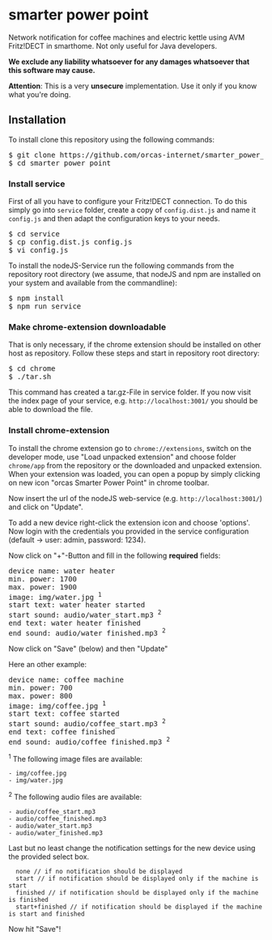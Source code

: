 # smarter power point
Network notification for coffee machines and electric kettle using AVM Fritz!DECT in smarthome. Not only useful for Java
developers.

**We exclude any liability whatsoever for any damages whatsoever that this software may cause.**

**Attention**: This is a very **unsecure** implementation. Use it only if you know what you're doing.

## Installation
To install clone this repository using the following commands:
<pre>
$ git clone https://github.com/orcas-internet/smarter_power_point.git
$ cd smarter_power_point
</pre>      
  
### Install service
First of all you have to configure your Fritz!DECT connection. To do this simply go into <code>service</code> folder,
create a copy of <code>config.dist.js</code> and name it <code>config.js</code> and then adapt the configuration keys to
your needs.
<pre>
$ cd service
$ cp config.dist.js config.js
$ vi config.js
</pre>

To install the nodeJS-Service run the following commands from the repository root directory (we assume, that nodeJS and 
npm are installed on your system and available from the commandline):
<pre>
$ npm install
$ npm run service
</pre>

### Make chrome-extension downloadable
That is only necessary, if the chrome extension should be installed on other host as repository. Follow these steps and
start in repository root directory:
<pre>
$ cd chrome
$ ./tar.sh
</pre>

This command has created a tar.gz-File in service folder. If you now visit the index page of your service, 
e.g. <code>http://localhost:3001/</code> you should be able to download the file.

### Install chrome-extension
To install the chrome extension go to <code>chrome://extensions</code>, switch on the developer mode, use &quot;Load 
unpacked extension&quot; and choose folder <code>chrome/app</code> from the repository or the downloaded and unpacked 
extension. When your extension was loaded, you can open a popup by simply clicking on new icon &quot;orcas Smarter Power 
Point&quot; in chrome toolbar.

Now insert the url of the nodeJS web-service (e.g. <code>http://localhost:3001/</code>) and click on &quot;Update&quot;.

To add a new device right-click the extension icon and choose 'options'. Now login with the credentials you provided in
the service configuration (default -> user: admin, password: 1234).

Now click on &quot;+&quot;-Button and fill in the following **required** fields:
<pre>
device name: water heater
min. power: 1700
max. power: 1900
image: img/water.jpg <sup>1</sup>
start text: water heater started
start sound: audio/water_start.mp3 <sup>2</sup>
end text: water heater finished
end sound: audio/water_finished.mp3 <sup>2</sup>
</pre>
Now click on &quot;Save&quot; (below) and then &quot;Update&quot;

Here an other example:
<pre>
device name: coffee machine
min. power: 700
max. power: 800
image: img/coffee.jpg <sup>1</sup>
start text: coffee started
start sound: audio/coffee_start.mp3 <sup>2</sup>
end text: coffee finished
end sound: audio/coffee_finished.mp3 <sup>2</sup>
</pre>

<sup>1</sup>
The following image files are available:

    - img/coffee.jpg
    - img/water.jpg

<sup>2</sup>
The following audio files are available:

    - audio/coffee_start.mp3
    - audio/coffee_finished.mp3
    - audio/water_start.mp3
    - audio/water_finished.mp3

Last but no least change the notification settings for the new device using the provided select box.

      none // if no notification should be displayed
      start // if notification should be displayed only if the machine is start
      finished // if notification should be displayed only if the machine is finished
      start+finished // if notification should be displayed if the machine is start and finished
      
Now hit "Save"!

